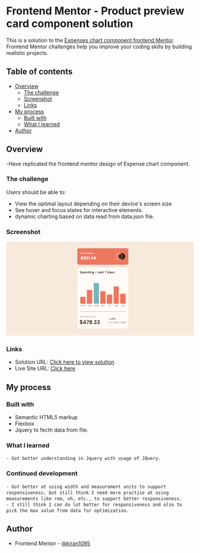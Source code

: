 # Frontend Mentor - Product preview card component solution

This is a solution to the [Expenses chart component frontend Mentor](https://www.frontendmentor.io/challenges/expenses-chart-component-e7yJBUdjwt). Frontend Mentor challenges help you improve your coding skills by building realistic projects. 

## Table of contents

- [Overview](#overview)
  - [The challenge](#the-challenge)
  - [Screenshot](#screenshot)
  - [Links](#links)
- [My process](#my-process)
  - [Built with](#built-with)
  - [What I learned](#what-i-learned)
- [Author](#author)

## Overview

-Have replicated the frontend mentor design of Expense chart component.

### The challenge

Users should be able to:

- View the optimal layout depending on their device's screen size
- See hover and focus states for interactive elements.
- dynamic charting based on data read from data.json file.

### Screenshot

![](./images/expenseChart.PNG)

### Links

- Solution URL: [Click here to view solution](https://github.com/kiran1095/expenseChart-frontendMentor)
- Live Site URL: [Click here](https://kiran1095.github.io/expenseChart-frontendMentor/)

## My process

### Built with

- Semantic HTML5 markup
- Flexbox
- Jquery to fecth data from file.

### What I learned

    - Got better understanding in Jquery with usage of JQuery.

### Continued development

    - Got better at using width and measurement units to support responsiveness, but still think I need more practise at using measurements like rem, vh, etc., to support better responsiveness.
    - I still think I can do lot better for responsiveness and also to pick the max value from data for optimization.

## Author

- Frontend Mentor - [@kiran1095](https://www.frontendmentor.io/profile/kiran1095)
